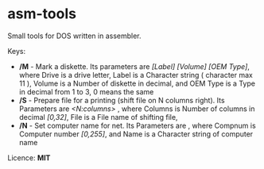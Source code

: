 # asm-tools

Small tools for DOS written in assembler.

Keys:
 * **/M** - Mark a diskette. Its parameters are _<Drive> [Label] [Volume] [OEM Type]_, where Drive is a drive letter, Label is a Character string ( character max 11 ), Volume is a Number of diskette in decimal, and OEM Type is a Type in decimal from 1 to 3, 0 means the same
 * **/S** - Prepare file for a printing (shift file on N columns right). Its Parameters are _<N:columns> <File>_, where Columns is Number of columns in decimal _[0,32]_, File is a File name of shifting file,
 * **/N** - Set computer name for net. Its Parameters are _<Compnum> <Name>_, where Compnum is Computer number _[0,255]_, and Name is a Character string of computer name
  
Licence: **MIT**
